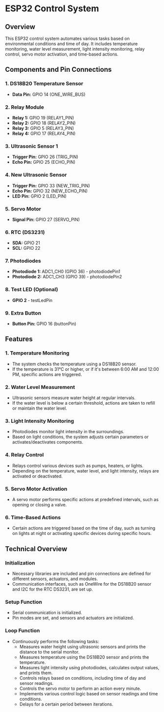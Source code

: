 
# ESP32 Control System

## Overview

This ESP32 control system automates various tasks based on environmental conditions and time of day. It includes temperature monitoring, water level measurement, light intensity monitoring, relay control, servo motor activation, and time-based actions.

## Components and Pin Connections

### 1. DS18B20 Temperature Sensor
- **Data Pin:** GPIO 14 (ONE_WIRE_BUS)

### 2. Relay Module
- **Relay 1:** GPIO 19 (RELAY1_PIN)
- **Relay 2:** GPIO 18 (RELAY2_PIN)
- **Relay 3:** GPIO 5 (RELAY3_PIN)
- **Relay 4:** GPIO 17 (RELAY4_PIN)

### 3. Ultrasonic Sensor 1
- **Trigger Pin:** GPIO 26 (TRIG_PIN)
- **Echo Pin:** GPIO 25 (ECHO_PIN)

### 4. New Ultrasonic Sensor
- **Trigger Pin:** GPIO 33 (NEW_TRIG_PIN)
- **Echo Pin:** GPIO 32 (NEW_ECHO_PIN)
- **LED Pin:** GPIO 2 (LED_PIN)

### 5. Servo Motor
- **Signal Pin:** GPIO 27 (SERVO_PIN)

### 6. RTC (DS3231)
- **SDA:** GPIO 21
- **SCL:** GPIO 22

### 7. Photodiodes
- **Photodiode 1:** ADC1_CH0 (GPIO 36) - photodiodePin1
- **Photodiode 2:** ADC1_CH3 (GPIO 39) - photodiodePin2

### 8. Test LED (Optional)
- **GPIO 2** - testLedPin

### 9. Extra Button
- **Button Pin:** GPIO 16 (buttonPin)

## Features

### 1. Temperature Monitoring
- The system checks the temperature using a DS18B20 sensor.
- If the temperature is 31°C or higher, or if it's between 6:00 AM and 12:00 PM, specific actions are triggered.

### 2. Water Level Measurement
- Ultrasonic sensors measure water height at regular intervals.
- If the water level is below a certain threshold, actions are taken to refill or maintain the water level.

### 3. Light Intensity Monitoring
- Photodiodes monitor light intensity in the surroundings.
- Based on light conditions, the system adjusts certain parameters or activates/deactivates components.

### 4. Relay Control
- Relays control various devices such as pumps, heaters, or lights.
- Depending on the temperature, water level, and light intensity, relays are activated or deactivated.

### 5. Servo Motor Activation
- A servo motor performs specific actions at predefined intervals, such as opening or closing a valve.

### 6. Time-Based Actions
- Certain actions are triggered based on the time of day, such as turning on lights at night or activating specific devices during specific hours.

## Technical Overview

### Initialization
- Necessary libraries are included and pin connections are defined for different sensors, actuators, and modules.
- Communication interfaces, such as OneWire for the DS18B20 sensor and I2C for the RTC DS3231, are set up.

### Setup Function
- Serial communication is initialized.
- Pin modes are set, and sensors and actuators are initialized.

### Loop Function
- Continuously performs the following tasks:
  - Measures water height using ultrasonic sensors and prints the distance to the serial monitor.
  - Measures temperature using the DS18B20 sensor and prints the temperature.
  - Measures light intensity using photodiodes, calculates output values, and prints them.
  - Controls relays based on conditions, including time of day and sensor readings.
  - Controls the servo motor to perform an action every minute.
  - Implements various control logic based on sensor readings and time conditions.
  - Delays for a certain period between iterations.
